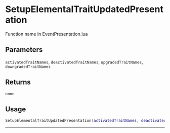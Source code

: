 # SetupElementalTraitUpdatedPresentation
Function name in EventPresentation.lua
## Parameters
`activatedTraitNames`, `deactivatedTraitNames`, `upgradedTraitNames`, `downgradedTraitNames`
## Returns
`none`
## Usage
```lua
SetupElementalTraitUpdatedPresentation(activatedTraitNames, deactivatedTraitNames, upgradedTraitNames, downgradedTraitNames)
```
---
